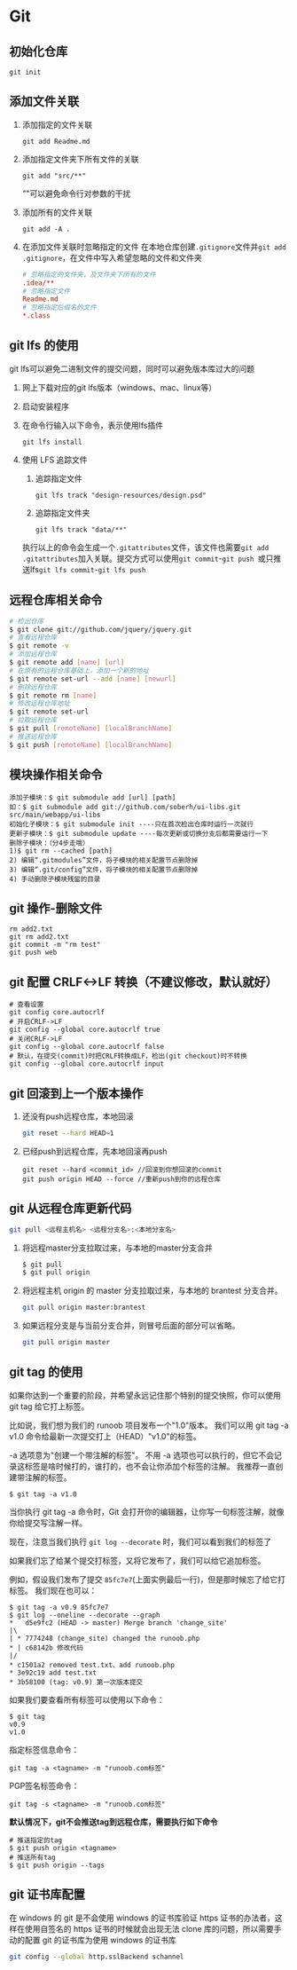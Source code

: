 # Git

## 初始化仓库

```sehll
git init
```

## 添加文件关联

1. 添加指定的文件关联

    ```shell
    git add Readme.md
    ```

2. 添加指定文件夹下所有文件的关联

    ```shell
    git add "src/**"
    ```

    ""可以避免命令行对参数的干扰

3. 添加所有的文件关联

    ```shell
    git add -A .
    ```

4. 在添加文件关联时忽略指定的文件
    在本地仓库创建`.gitignore`文件并`git add .gitignore`，在文件中写入希望忽略的文件和文件夹

    ```ini
    # 忽略指定的文件夹，及文件夹下所有的文件
    .idea/**
    # 忽略指定文件
    Readme.md
    # 忽略指定后缀名的文件
    *.class
    ```

## git lfs 的使用

git lfs可以避免二进制文件的提交问题，同时可以避免版本库过大的问题

1. 网上下载对应的git lfs版本（windows、mac、linux等）

2. 启动安装程序

3. 在命令行输入以下命令，表示使用lfs插件

    ```shell
    git lfs install
    ```

4. 使用 LFS 追踪文件

    1. 追踪指定文件

        ```shell
        git lfs track "design-resources/design.psd"
        ```

    2. 追踪指定文件夹

        ```shell
        git lfs track "data/**"
        ```

    执行以上的命令会生成一个`.gitattributes`文件，该文件也需要`git add .gitattributes`加入关联。提交方式可以使用`git commit`-`git push `或只推送lfs`git lfs commit`-`git lfs push`

## 远程仓库相关命令

```bash
# 检出仓库
$ git clone git://github.com/jquery/jquery.git
# 查看远程仓库
$ git remote -v
# 添加远程仓库
$ git remote add [name] [url]
# 在原有的远程仓库基础上，添加一个新的地址
$ git remote set-url --add [name] [newurl]
# 删除远程仓库
$ git remote rm [name]
# 修改远程仓库地址
$ git remote set-url
# 拉取远程仓库
$ git pull [remoteName] [localBranchName]
# 推送远程仓库
$ git push [remoteName] [localBranchName]
```

## 模块操作相关命令

```text
添加子模块：$ git submodule add [url] [path]
如：$ git submodule add git://github.com/soberh/ui-libs.git src/main/webapp/ui-libs
初始化子模块：$ git submodule init ----只在首次检出仓库时运行一次就行
更新子模块：$ git submodule update ----每次更新或切换分支后都需要运行一下
删除子模块：（分4步走哦）
1)$ git rm --cached [path]
2) 编辑“.gitmodules”文件，将子模块的相关配置节点删除掉
3) 编辑“.git/config”文件，将子模块的相关配置节点删除掉
4) 手动删除子模块残留的目录
```

## git 操作-删除文件

```shell
rm add2.txt
git rm add2.txt
git commit -m "rm test"
git push web
```

## git 配置 CRLF<->LF 转换（不建议修改，默认就好）

```shell
# 查看设置
git config core.autocrlf
# 开启CRLF->LF
git config --global core.autocrlf true
# 关闭CRLF->LF
git config --global core.autocrlf false
# 默认，在提交(commit)时把CRLF转换成LF，检出(git checkout)时不转换
git config --global core.autocrlf input
```

## git 回滚到上一个版本操作

1. 还没有push远程仓库，本地回滚

    ```bash
    git reset --hard HEAD~1
    ```

2. 已经push到远程仓库，先本地回滚再push

    ```shell
    git reset --hard <commit_id> //回滚到你想回滚的commit
    git push origin HEAD --force //重新push到你的远程仓库
    ```

## git 从远程仓库更新代码

```bash
git pull <远程主机名> <远程分支名>:<本地分支名>
```

1. 将远程master分支拉取过来，与本地的master分支合并

    ```bash
    $ git pull
    $ git pull origin
    ```

2. 将远程主机 origin 的 master 分支拉取过来，与本地的 brantest 分支合并。

    ```bash
    git pull origin master:brantest
    ```

3. 如果远程分支是与当前分支合并，则冒号后面的部分可以省略。

    ```bash
    git pull origin master
    ```


## git tag 的使用

如果你达到一个重要的阶段，并希望永远记住那个特别的提交快照，你可以使用 git tag 给它打上标签。

比如说，我们想为我们的 runoob 项目发布一个"1.0"版本。 我们可以用 git tag -a v1.0 命令给最新一次提交打上（HEAD）"v1.0"的标签。

-a 选项意为"创建一个带注解的标签"。 不用 -a 选项也可以执行的，但它不会记录这标签是啥时候打的，谁打的，也不会让你添加个标签的注解。 我推荐一直创建带注解的标签。

```shell
$ git tag -a v1.0
```

当你执行 git tag -a 命令时，Git 会打开你的编辑器，让你写一句标签注解，就像你给提交写注解一样。

现在，注意当我们执行 `git log --decorate` 时，我们可以看到我们的标签了

如果我们忘了给某个提交打标签，又将它发布了，我们可以给它追加标签。

例如，假设我们发布了提交 `85fc7e7`(上面实例最后一行)，但是那时候忘了给它打标签。 我们现在也可以：

```shell
$ git tag -a v0.9 85fc7e7
$ git log --oneline --decorate --graph
*   d5e9fc2 (HEAD -> master) Merge branch 'change_site'
|\  
| * 7774248 (change_site) changed the runoob.php
* | c68142b 修改代码
|/  
* c1501a2 removed test.txt、add runoob.php
* 3e92c19 add test.txt
* 3b58100 (tag: v0.9) 第一次版本提交
```

如果我们要查看所有标签可以使用以下命令：

```shell
$ git tag
v0.9
v1.0
```

指定标签信息命令：

```shell
git tag -a <tagname> -m "runoob.com标签"
```

PGP签名标签命令：

```shell
git tag -s <tagname> -m "runoob.com标签"
```

**默认情况下，git不会推送tag到远程仓库，需要执行如下命令**

```shell
# 推送指定的tag
$ git push origin <tagname>
# 推送所有tag
$ git push origin --tags
```

## git 证书库配置

在 windows 的 git 是不会使用 windows 的证书库验证 https 证书的办法者，这样在使用自签名的 https 证书的时候就会出现无法 clone 库的问题，所以需要手动的配置 git 的证书库为使用 windows 的证书库

````bash
git config --global http.sslBackend schannel
````
